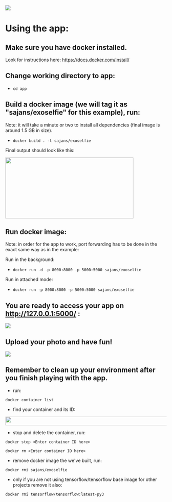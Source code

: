 <img src="https://i.imgur.com/24ebrZ1.png" />

# Using the app:

## Make sure you have docker installed.

Look for instructions here: https://docs.docker.com/install/

## Change working directory to app:

- ```cd app```

## Build a docker image (we will tag it as "sajans/exoselfie" for this example), run:

Note: it will take a minute or two to install all dependencies (final image is around 1.5 GB in size).

- ```docker build . -t sajans/exoselfie```

Final output should look like this:

<img src="https://i.imgur.com/kuMFM6F.png"  width="400" height="190" />

## Run docker image:

Note: in order for the app to work, port forwarding has to be done in the exact same way as in the example:

Run in the background:
- ```docker run -d -p 8000:8000 -p 5000:5000 sajans/exoselfie```

Run in attached mode:
- ```docker run -p 8000:8000 -p 5000:5000 sajans/exoselfie```

## You are ready to access your app on http://127.0.0.1:5000/ :

<img src="https://i.imgur.com/Z9wAToG.jpg"  />

## Upload your photo and have fun!

<img src="https://i.imgur.com/wKXaBLE.jpg"  />

## Remember to clean up your environment after you finish playing with the app.

- run:

```docker container list```

- find your container and its ID:

<img src="https://i.imgur.com/tWiie7A.png"  width="1200" height="27" />

- stop and delete the container, run:

```docker stop <Enter container ID here>```

```docker rm <Enter container ID here>```

- remove docker image the we've built, run:

```docker rmi sajans/exoselfie```

- only if you are not using tensorflow/tensorflow base image for other projects remove it also:

```docker rmi tensorflow/tensorflow:latest-py3```
